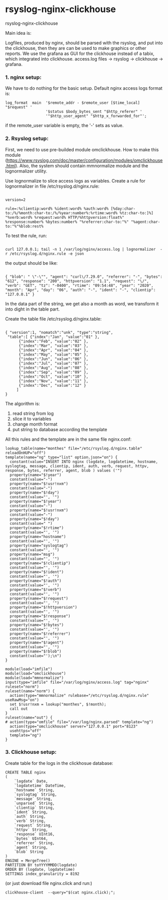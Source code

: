 # rsyslog-nginx-clickhouse
rsyslog-nginx-clickhouse

Main idea is:

Logfiles, produced by nginx, should be parsed with the rsyslog, and put into the clickhouse, then they are can be used to make graphics or other reports.
We use the grafana as GUI for the clickhouse instead of a tabix, which integrated into clickhouse. 
access.log files -> rsyslog -> clickhouse -> grafana.

### 1. nginx setup:

We have to do nothing for the basic setup. 
Default nginx access logs format is:
```
log_format  main  '$remote_addr - $remote_user [$time_local] "$request" '
                  '$status $body_bytes_sent "$http_referer" '
                  '"$http_user_agent" "$http_x_forwarded_for"';
```
if the remote_user variable is empty, the '-' sets as value. 

### 2. Rsyslog setup:

First, we need to use pre-builded module omclickhouse. How to make this module (https://www.rsyslog.com/doc/master/configuration/modules/omclickhouse.html).
Also, the system should contain mmnormalize module and the lognormalizer utility.


Use lognormalize to slice access logs as variables.
Create a rule for lognormalizer in file /etc/rsyslog.d/nginx.rule: 
```

version=2

rule=:%clientip:word% %ident:word% %auth:word% [%day:char-to:/%/%month:char-to:/%/%year:number%:%rtime:word% %tz:char-to:]%] "%verb:word% %request:word% HTTP/%httpversion:float%" %response:number% %bytes:number% "%referrer:char-to:"%" "%agent:char-to:"%"%blob:rest%
```



To test the rule, run: 
```

curl 127.0.0.1; tail -n 1 /var/log/nginx/access.log | lognormalizer  -r /etc/rsyslog.d/nginx.rule -e json
```

the output should be like:
```

{ "blob": " \"-\"", "agent": "curl\/7.29.0", "referrer": "-", "bytes": "612", "response": "200", "httpversion": "1.1", "request": "\/", "verb": "GET", "tz": "-0400", "rtime": "09:54:48", "year": "2020", "month": "Apr", "day": "06", "auth": "-", "ident": "-", "clientip": "127.0.0.1" }
```


In the data part of the string, we get also a month as word, we transform it into dight in the table part.

Create the table file /etc/rsyslog.d/nginx.table:
```

{ "version":1, "nomatch":"unk", "type":"string",
 "table":[ {"index":"Jan", "value":"01" },
      {"index":"Feb", "value":"02" },
      {"index":"Mar", "value":"03" },
      {"index":"Apr", "value":"04" },
      {"index":"May", "value":"05" },
      {"index":"Jun", "value":"06" },
      {"index":"Jul", "value":"07" },
      {"index":"Aug", "value":"08" },
      {"index":"Sep", "value":"09" },
      {"index":"Oct", "value":"10" },
      {"index":"Nov", "value":"11" },
      {"index":"Dec", "value":"12" }
     ]
}
```

The algorithm is: 
   1. read string from log
   2. slice it to variables
   3. change month format
   4. put string to database according the template
    
All this rules and the template are in the same file nginx.conf:

```
lookup_table(name="monthes" file="/etc/rsyslog.d/nginx.table" reloadOnHUP="off")
template(name="ng" type="list" option.json="on") {
  constant(value="INSERT INTO nginx (logdate, logdatetime, hostname, syslogtag, message, clientip, ident, auth, verb, request, httpv, response, bytes, referrer, agent, blob ) values ('")
  property(name="$!year")
  constant(value="-")
  property(name="$!usr!nxm")
  constant(value="-")
  property(name="$!day")
  constant(value="', '")
  property(name="$!year")
  constant(value="-")
  property(name="$!usr!nxm")
  constant(value="-")
  property(name="$!day")
  constant(value=" ")
  property(name="$!rtime")
  constant(value="', '")
  property(name="hostname")
  constant(value="', '")
  property(name="syslogtag")
  constant(value="', '")
  property(name="msg")
  constant(value="', '")
  property(name="$!clientip")
  constant(value="', '")
  property(name="$!ident")
  constant(value="', '")
  property(name="$!auth")
  constant(value="', '")
  property(name="$!verb")
  constant(value="', '")
  property(name="$!request")
  constant(value="', '")
  property(name="$!httpversion")
  constant(value="', '")
  property(name="$!response")
  constant(value="', '")
  property(name="$!bytes")
  constant(value="', '")
  property(name="$!referrer")
  constant(value="', '")
  property(name="$!agent")
  constant(value="', '")
  property(name="$!blob")
  constant(value="');\n")
}

module(load="imfile")
module(load="omclickhouse")
module(load="mmnormalize")
input(type="imfile" file="/var/log/nginx/access.log" tag="nginx" ruleset="norm")
ruleset(name="norm") {
  action(type="mmnormalize" rulebase="/etc/rsyslog.d/nginx.rule" useRawMsg="on")
  set $!usr!nxm = lookup("monthes", $!month);
  call out
}
ruleset(name="out") {
# action(type="omfile" file="/var/log/nginx.parsed" template="ng")
  action(type="omclickhouse" server="127.0.0.1" port="8123" 
  usehttps="off"
  template="ng")
}
```

### 3. Clickhouse setup:

Create table for the logs in the clickhosue database: 
```
CREATE TABLE nginx
(
    `logdate` Date, 
    `logdatetime` DateTime, 
    `hostname` String, 
    `syslogtag` String, 
    `message` String, 
    `unparsed` String, 
    `clientip` String, 
    `ident` String, 
    `auth` String, 
    `verb` String, 
    `request` String, 
    `httpv` String, 
    `response` UInt16, 
    `bytes` UInt64, 
    `referrer` String, 
    `agent` String, 
    `blob` String
)
ENGINE = MergeTree()
PARTITION BY toYYYYMMDD(logdate)
ORDER BY (logdate, logdatetime)
SETTINGS index_granularity = 8192
```

(or just download file nginx.click and run:)
```
clickhouse-client  --query="$(cat nginx.click);";
```
